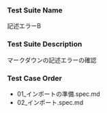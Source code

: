 ### Test Suite Name
記述エラーB

### Test Suite Description
マークダウンの記述エラーの確認

### Test Case Order
- 01_インポートの準備.spec.md
- 02_インポート.spec.md
